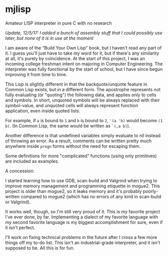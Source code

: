 # mjlisp
Amateur LISP interpreter in pure C with no research

*Update, 12/5/17:  I added a bunch of assembly stuff that I could possibly use later, but none of it is in use at the moment*

I am aware of the "Build Your Own Lisp" book, but I haven't read any part of it. I guess you'll just have to take my word for it, but if there's any similarity at all, it's purely by coincidence. At the start of this project, I was an incoming college freshman intent on majoring in Computer Engineering. The interpreter was fully functional by the start of school, but I have since begun improving it from time to time.

This Lisp is slightly different in that the backquote/unquote feature in Common Lisp exists, but in a different form. The apostrophe represents not fully evaluating (or "quoting") the following data, and applies only to cells and symbols. In short, unquoted symbols will be always replaced with their symbol-value, and unquoted cells will always represent function application, even inside quoted lists.

For example, if `a` is bound to `1` and `b` is bound to `2`, `'(a 'b)` would become `(1 b)`. (In Common Lisp, the same would be written as `` `(,a b) ``).

Another difference is that undefined variables simply evaluate to nil instead of throwing an error. As a result, comments can be written pretty much anywhere inside ``progn`` forms without the need for escaping them.

Some definitions for more "complicated" functions (using only primitives) are included as examples.

A concession:

I started learning how to use GDB, scan-build and Valgrind when trying to improve memory management and programming etiquette in mogue2. 
This project is older than mogue2, so it leaks memory and it's probably poorly-written compared to mogue2 (which has no errors of any kind in scan-build or Valgrind).

It works well, though, so I'm still very proud of it. This is my favorite project I've ever done, by far. Implementing a dialect of my favorite language with my second favorite language is my biggest accomplishment for sure, even if it isn't perfect.

I'll work on fixing technical problems in the future after I cross a few more things off my to-do list. This isn't an industrial-grade interpreter, and it isn't supposed to be. All this is for fun.
